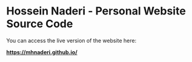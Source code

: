 # Hossein Naderi - Personal Website Source Code

You can access the live version of the website here:

**https://mhnaderi.github.io/**
